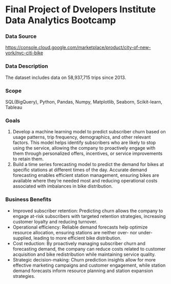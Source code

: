 # Final Project of Dvelopers Institute Data Analytics Bootcamp

### Data Source  
https://console.cloud.google.com/marketplace/product/city-of-new-york/nyc-citi-bike

### Data Description 
The dataset includes data on 58,937,715 trips since 2013.

### Scope
SQL(BigQuery), Python, Pandas, Numpy, Matplotlib, Seaborn, Scikit-learn, Tableau

### Goals
1. Develop a machine learning model to predict subscriber churn based on usage patterns, trip frequency, demographics, and other relevant factors. This model helps identify subscribers who are likely to stop using the service, allowing the company to proactively engage with them through personalized offers, incentives, or service improvements to retain them.
2. Build a time series forecasting model to predict the demand for bikes at specific stations at different times of the day. Accurate demand forecasting enables efficient station management, ensuring bikes are available where they’re needed most and reducing operational costs associated with imbalances in bike distribution.

### Business Benefits
- Improved subscriber retention: Predicting churn allows the company to engage at-risk subscribers with targeted retention strategies, increasing customer loyalty and reducing turnover.
- Operational efficiency: Reliable demand forecasts help optimize resource allocation, ensuring stations are neither over- nor under-supplied, leading to more efficient bike distribution.
- Cost reduction: By proactively managing subscriber churn and forecasting demand, the company can reduce costs related to customer acquisition and bike redistribution while maintaining service quality.
- Strategic decision-making: Churn prediction insights allow for more effective marketing campaigns and customer engagement, while station demand forecasts inform resource planning and station expansion strategies.
